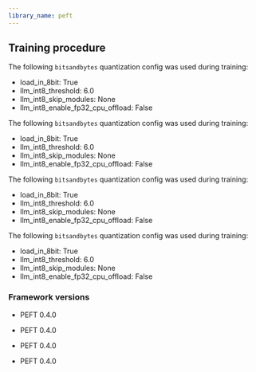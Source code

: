 ```yaml
---
library_name: peft
---
```

## Training procedure


The following `bitsandbytes` quantization config was used during training:
- load_in_8bit: True
- llm_int8_threshold: 6.0
- llm_int8_skip_modules: None
- llm_int8_enable_fp32_cpu_offload: False

The following `bitsandbytes` quantization config was used during training:
- load_in_8bit: True
- llm_int8_threshold: 6.0
- llm_int8_skip_modules: None
- llm_int8_enable_fp32_cpu_offload: False

The following `bitsandbytes` quantization config was used during training:
- load_in_8bit: True
- llm_int8_threshold: 6.0
- llm_int8_skip_modules: None
- llm_int8_enable_fp32_cpu_offload: False

The following `bitsandbytes` quantization config was used during training:
- load_in_8bit: True
- llm_int8_threshold: 6.0
- llm_int8_skip_modules: None
- llm_int8_enable_fp32_cpu_offload: False
### Framework versions

- PEFT 0.4.0
- PEFT 0.4.0
- PEFT 0.4.0

- PEFT 0.4.0
